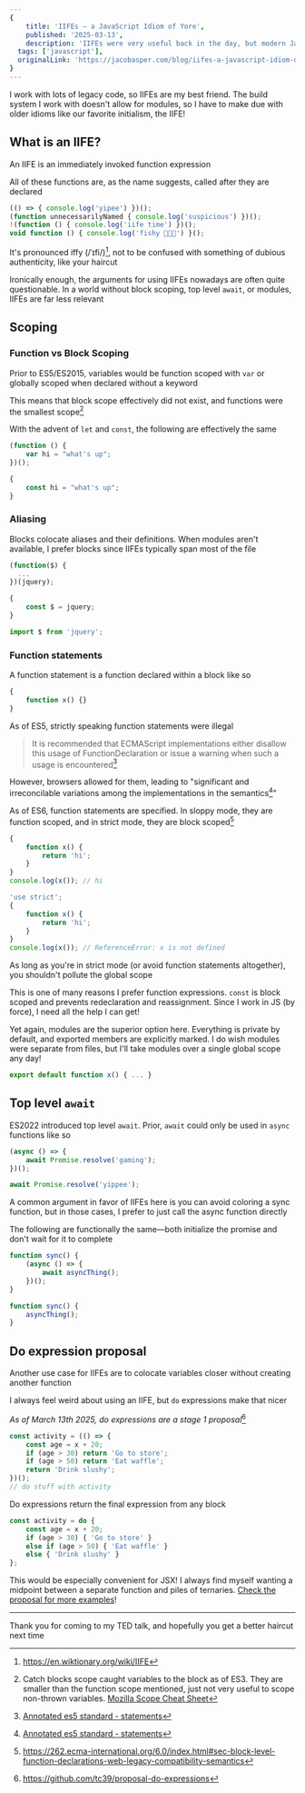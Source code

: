 ```yaml
---
{
	title: 'IIFEs — a JavaScript Idiom of Yore',
	published: '2025-03-13',
	description: 'IIFEs were very useful back in the day, but modern JavaScript has made them irrelevant',
  tags: ['javascript'],
  originalLink: 'https://jacobasper.com/blog/iifes-a-javascript-idiom-of-yore/'
}
---
```


I work with lots of legacy code, so IIFEs are my best friend. The build system I work with doesn't allow for modules, so I have to make due with older idioms like our favorite initialism, the IIFE!

## What is an IIFE?

An IIFE is an immediately invoked function expression

All of these functions are, as the name suggests, called after they are declared

<!-- prettier-ignore -->
```js
(() => { console.log('yipee') })();
(function unnecessarilyNamed { console.log('suspicious') })();
!(function () { console.log('iife time') })();
void function () { console.log('fishy 🤔🤔🤔') }(); 
```

It's pronounced iffy (/ˈɪfi/)[^iifePronunciation], not to be confused with something of dubious authenticity, like your haircut

[^iifePronunciation]: https://en.wiktionary.org/wiki/IIFE

Ironically enough, the arguments for using IIFEs nowadays are often quite questionable. In a world without block scoping, top level `await`, or modules, IIFEs are far less relevant

## Scoping

### Function vs Block Scoping

Prior to ES5/ES2015, variables would be function scoped with `var` or globally scoped when declared without a keyword

This means that block scope effectively did not exist, and functions were the smallest scope[^tryCatchScope]

[^tryCatchScope]: Catch blocks scope caught variables to the block as of ES3. They are smaller than the function scope mentioned, just not very useful to scope non-thrown variables. [Mozilla Scope Cheat Sheet](scopeCheatSheet)

[scopeCheatSheet]: https://web.archive.org/web/20121022212951/https://developer.mozilla.org/en-US/docs/JavaScript/Reference/Scope_Cheatsheet

With the advent of `let` and `const`, the following are effectively the same

```js
(function () {
	var hi = "what's up";
})();
```

```js
{
	const hi = "what's up";
}
```

### Aliasing

Blocks colocate aliases and their definitions. When modules aren't available, I prefer blocks since IIFEs typically span most of the file

```js
(function($) {
  ...
})(jquery);
```

```js
{
	const $ = jquery;
}
```

```js
import $ from 'jquery';
```

### Function statements

A function statement is a function declared within a block like so

```js
{
	function x() {}
}
```

As of ES5, strictly speaking function statements were illegal

> It is recommended that ECMAScript implementations either disallow this usage of FunctionDeclaration or issue a warning when such a usage is encountered[^es5StatementSpec]

However, browsers allowed for them, leading to "significant and irreconcilable variations among the implementations in the semantics[^es5StatementSpec]"

[^es5StatementSpec]: [Annotated es5 standard - statements](https://es5.github.io/#x12)

As of ES6, function statements are specified. In sloppy mode, they are function scoped, and in strict mode, they are block scoped[^blockLevelDeclarations]

[^blockLevelDeclarations]: https://262.ecma-international.org/6.0/index.html#sec-block-level-function-declarations-web-legacy-compatibility-semantics

```js
{
	function x() {
		return 'hi';
	}
}
console.log(x()); // hi
```

```js
'use strict';
{
	function x() {
		return 'hi';
	}
}
console.log(x()); // ReferenceError: x is not defined
```

As long as you're in strict mode (or avoid function statements altogether), you shouldn't pollute the global scope

This is one of many reasons I prefer function expressions. `const` is block scoped and prevents redeclaration and reassignment. Since I work in JS (by force), I need all the help I can get!

Yet again, modules are the superior option here. Everything is private by default, and exported members are explicitly marked. I do wish modules were separate from files, but I'll take modules over a single global scope any day!

```js
export default function x() { ... }
```

## Top level `await`

ES2022 introduced top level `await`. Prior, `await` could only be used in `async` functions like so

```js
(async () => {
	await Promise.resolve('gaming');
})();
```

```js
await Promise.resolve('yippee');
```

A common argument in favor of IIFEs here is you can avoid coloring a sync function, but in those cases, I prefer to just call the async function directly

The following are functionally the same—both initialize the promise and don't wait for it to complete

```js
function sync() {
	(async () => {
		await asyncThing();
	})();
}
```

```js
function sync() {
	asyncThing();
}
```

## Do expression proposal

Another use case for IIFEs are to colocate variables closer without creating another function

I always feel weird about using an IIFE, but `do` expressions make that nicer

_As of March 13th 2025, do expressions are a stage 1 proposal_[^doExpression]

[^doExpression]: https://github.com/tc39/proposal-do-expressions

```js
const activity = (() => {
	const age = x + 20;
	if (age > 30) return 'Go to store';
	if (age > 50) return 'Eat waffle';
	return 'Drink slushy';
})();
// do stuff with activity
```

Do expressions return the final expression from any block

<!-- prettier-ignore -->
```js
const activity = do {
	const age = x + 20;
	if (age > 30) { 'Go to store' }
	else if (age > 50) { 'Eat waffle' }
	else { 'Drink slushy' }
};
```

This would be especially convenient for JSX! I always find myself wanting a midpoint between a separate function and piles of ternaries. [Check the proposal for more examples](^doExpression)!

---

Thank you for coming to my TED talk, and hopefully you get a better haircut next time
